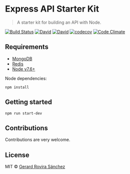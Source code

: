 # Express API Starter Kit

> A starter kit for building an API with Node.

[![Build Status](https://travis-ci.org/zurfyx/express-api-starter-kit.svg?branch=master)](https://travis-ci.org/zurfyx/express-api-starter-kit)
[![David](https://david-dm.org/zurfyx/express-api-starter-kit.svg)](https://david-dm.org/zurfyx/express-api-starter-kit)
[![David](https://david-dm.org/zurfyx/express-api-starter-kit/dev-status.svg)](https://david-dm.org/zurfyx/express-api-starter-kit#info=devDependencies)
[![codecov](https://codecov.io/gh/zurfyx/express-api-starter-kit/branch/master/graph/badge.svg)](https://codecov.io/gh/zurfyx/express-api-starter-kit)
[![Code Climate](https://codeclimate.com/github/zurfyx/express-api-starter-kit/badges/gpa.svg)](https://codeclimate.com/github/zurfyx/express-api-starter-kit)

## Requirements

- [MongoDB](https://www.mongodb.com/download-center)
- [Redis](https://redis.io/download)
- [Node v7.6+](https://nodejs.org/en/download/package-manager/)

Node dependencies:

```
npm install
```

## Getting started

```
npm run start-dev
```

## Contributions

Contributions are very welcome.

## License

MIT © [Gerard Rovira Sánchez](//zurfyx.com)